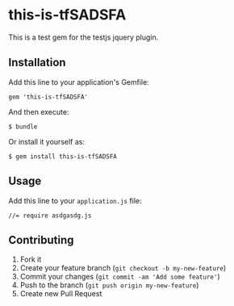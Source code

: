 # this-is-tfSADSFA

This is a test gem for the testjs jquery plugin.

## Installation

Add this line to your application's Gemfile:

    gem 'this-is-tfSADSFA'

And then execute:

    $ bundle

Or install it yourself as:

    $ gem install this-is-tfSADSFA

## Usage

Add this line to your `application.js` file:
  
    //= require asdgasdg.js
  

## Contributing

1. Fork it
2. Create your feature branch (`git checkout -b my-new-feature`)
3. Commit your changes (`git commit -am 'Add some feature'`)
4. Push to the branch (`git push origin my-new-feature`)
5. Create new Pull Request

